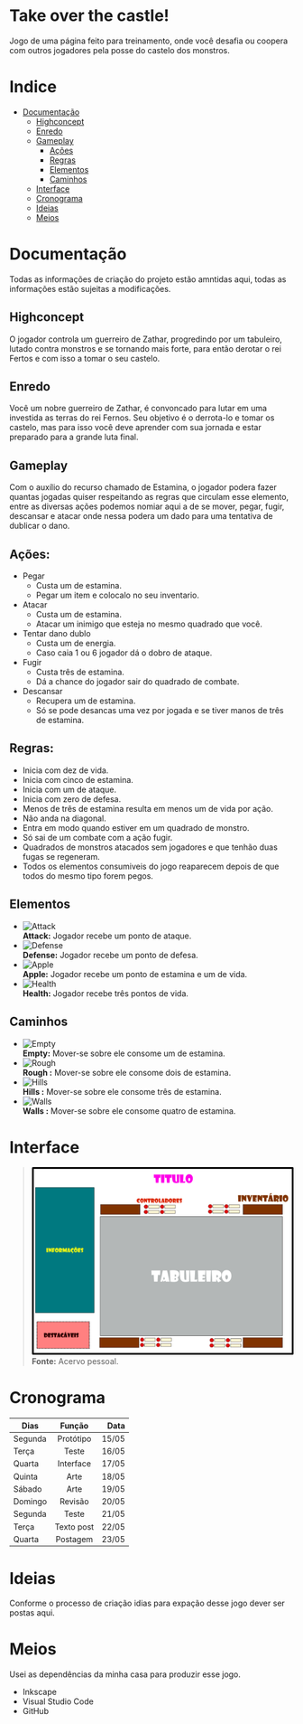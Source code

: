 # Take over the castle!
Jogo de uma página feito para treinamento, onde você desafia ou coopera com outros jogadores pela posse do castelo dos monstros.

# Indice

- [Documentação](#documentação)
    - [Highconcept](#highconcept)
    - [Enredo](#enredo)
    - [Gameplay](#gameplay)
        - [Ações](#acoes) 
        - [Regras](#regras) 
        - [Elementos](#elementos)
        - [Caminhos](#caminhos)        
    - [Interface](#interface)
    - [Cronograma](#cronograma)
    - [Ideias](#ideias)
    - [Meios](#meios)

<a name="documentação"></a>

# Documentação

Todas as informações de criação do projeto estão amntidas aqui, todas as informações estão sujeitas a modificações.

<a name="highconcept"></a>

##  Highconcept

O jogador controla um guerreiro de Zathar, progredindo por um tabuleiro, lutado contra monstros e se tornando mais forte, para então derotar o rei Fertos e com isso a tomar o seu castelo.

<a name="enredo"></a>

## Enredo

Você um nobre guerreiro de Zathar, é convoncado para lutar em uma investida as terras do rei Fernos. Seu objetivo é o derrota-lo e tomar os castelo, mas para isso você deve aprender com sua jornada e estar preparado para a grande luta final.

<a name="gameplay"></a>

## Gameplay 

Com o auxílio do recurso chamado de Estamina, o jogador podera fazer quantas jogadas quiser respeitando as regras que circulam esse elemento, entre as diversas ações podemos nomiar aqui a de se mover, pegar, fugir, descansar e atacar onde nessa podera um dado para uma tentativa de dublicar o dano.

<a name="acoes"></a>

##  Ações: 

- Pegar
    - Custa um de estamina.
    - Pegar um item e colocalo no seu inventario.
- Atacar
    - Custa um de estamina.
    - Atacar um inimigo que esteja no mesmo quadrado que você.
- Tentar dano dublo
    - Custa um de energia.
    - Caso caia 1 ou 6 jogador dá o dobro de ataque.
- Fugir 
    - Custa três de estamina.
    - Dá a chance do jogador sair do quadrado de combate.
- Descansar
    - Recupera um de estamina.
    - Só se pode desancas uma vez por jogada e se tiver manos de três de estamina.


<a name="regras"></a>

##  Regras: 

 - Inicia com dez de vida.
 - Inicia com cinco de estamina.
 - Inicia com um de ataque.
 - Inicia com zero de defesa.
 - Menos de três de estamina resulta em menos um de vida por ação.
 - Não anda na diagonal.
 - Entra em modo quando estiver em um quadrado de monstro.
 - Só sai de um combate com a ação fugir.
 - Quadrados de monstros atacados sem jogadores e que tenhão duas fugas se regeneram.
 - Todos os elementos consumiveis do jogo reaparecem depois de que todos do mesmo tipo forem pegos. 

<a name="elementos"></a>

## Elementos

- ![Attack](https://github.com//Dilumo/Morin-s-test/blob/master/Documents/Assets/Attack.png?raw=true "Attack") <br> 
**Attack:** Jogador recebe um ponto de ataque.
- ![Defense](https://github.com//Dilumo/Morin-s-test/blob/master/Documents/Assets/Defense.png?raw=true "Defense") <br> 
**Defense:** Jogador recebe um ponto de defesa.
- ![Apple](https://github.com//Dilumo/Morin-s-test/blob/master/Documents/Assets/Apple.png?raw=true "Apple") <br> 
**Apple:** Jogador recebe um ponto de estamina e um de vida.
- ![Health](https://github.com//Dilumo/Morin-s-test/blob/master/Documents/Assets/Health.png?raw=true "Health") <br> 
**Health:** Jogador recebe três pontos de vida.

<a name="caminhos"></a>

## Caminhos

- ![Empty](https://github.com//Dilumo/Morin-s-test/blob/master/Documents/Assets/Empty.png?raw=true "Empty") <br> 
**Empty:** Mover-se sobre ele consome um de estamina.
- ![Rough ](https://github.com//Dilumo/Morin-s-test/blob/master/Documents/Assets/Rough.png?raw=true "Rough ") <br> 
**Rough :** Mover-se sobre ele consome dois de estamina.
- ![Hills ](https://github.com//Dilumo/Morin-s-test/blob/master/Documents/Assets/Hills.png?raw=true "Hills ") <br> 
**Hills :** Mover-se sobre ele consome três de estamina.
- ![Walls ](https://github.com//Dilumo/Morin-s-test/blob/master/Documents/Assets/Walls.png?raw=true "Walls ") <br> 
**Walls :** Mover-se sobre ele consome quatro de estamina.

<a name="interface"></a>

# Interface

>![Explicação da interface](https://github.com/Dilumo/GetTheCastle/blob/master/Documents/Assets/interface.png?raw=true "Explicação da interface") <br> 
 > **Fonte:** Acervo pessoal.

<a name="cronograma"></a>

# Cronograma


| Dias          | Função        |  Data  |
| ------------- |:-------------:| -----: |
| Segunda       | Protótipo     | 15/05  |
| Terça         | Teste         | 16/05  |
| Quarta        | Interface     | 17/05  |
| Quinta        | Arte          | 18/05  |
| Sábado        | Arte          | 19/05  |
| Domingo       | Revisão       | 20/05  |
| Segunda       | Teste         | 21/05  |
| Terça         | Texto post    | 22/05  |
| Quarta        | Postagem      | 23/05  |

<a name="ideias"></a>

# Ideias

Conforme o processo de criação idias para expação desse jogo dever ser postas aqui.

<a name="meios"></a>

# Meios

Usei as dependências da minha casa para produzir esse jogo.
- Inkscape
- Visual Studio Code
- GitHub
